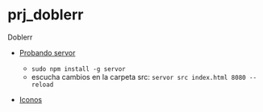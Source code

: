 # prj_doblerr
Doblerr

- [Probando servor](https://youtu.be/ansUGkcrhwY?t=753)
    - `sudo npm install -g servor`
    - escucha cambios en la carpeta src: `servor src index.html 8080 --reload`
    
- [Iconos](https://www.flaticon.com/packs/beauty-15)